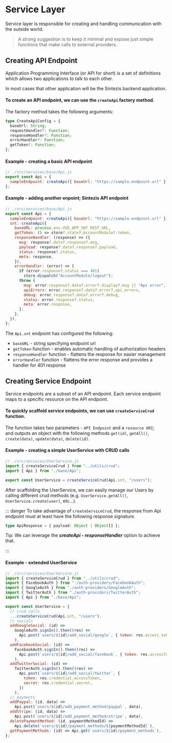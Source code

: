 # Service Layer

Service layer is responsible for creating and handling communication with the outside world.

> A strong suggestion is to keep it minimal and expose just simple functions that make calls to external providers.

## Creating API Endpoint

Application Programming Interface (or API for short) is a set of definitions which allows two applications to talk to each other.

In most cases that other application will be the Sintezis backend application.

#### To create an API endpoint, we can use the `createApi` factory method.

The factory method takes the following arguments:

```ts
type CreateApiConfig = {
  baseUrl: String;
  requestHandler?: Function;
  responseHandler?: Function;
  errorHandler?: Function;
  getToken?: Function;
};
```

#### Example - creating a basic API endpoint

```js
// ./src/services/base/Api.js
export const Api = {
  sampleEndpoint: createApi({ baseUrl: "https://sample.endpoint.url" }),
};
```

#### Example - adding another enpoint; Sintezis API endpoint

```js
// ./src/services/base/Api.js
export const Api = {
  sampleEndpoint: createApi({ baseUrl: "https://sample.endpoint.url" }),
  snt: createApi({
    baseURL: process.env.VUE_APP_SNT_REST_URL,
    getToken: () => store?.state?.AccountModule?.token,
    responseHandler: (response) => ({
      msg: response?.data?.response?.msg,
      payload: response?.data?.response?.payload,
      status: response?.status,
      meta: response,
    }),
    errorHandler: (error) => {
      if (error.response?.status === 401)
        store.dispatch("AccountModule/logout");
      throw {
        msg: error.response?.data?.error?.display?.msg || "Api error",
        apiErrors: error.response?.data?.error?.api_errors,
        debug: error.response?.data?.error?.debug,
        status: error.response?.status,
        meta: error.response,
      };
    },
  }),
};
```

The `Api.snt` endpoint has configured the following:

- `baseURL` - string specifying endpoint url
- `getToken` function - enables automatic handling of authorization headers
- `responseHandler` function - flattens the response for easier management
- `errorHandler` function - flattens the error response and provides a handler for 401 response

## Creating Service Endpoint

Service endpoints are a subset of an API endpoint. Each service endpoint maps to a specific resource on the API endpoint.

#### To quickly scaffold service endpoints, we can use `createServiceCrud` function.

The function takes two parameters - `API Endpoint` and a `resource URI`;<br>
and outputs an object with the following methods `get(id)`, `getAll()`, `create(data)`, `update(data)`, `delete(id)`.

#### Example - creating a simple UserService with CRUD calls

```js
// ./src/services/UserService.js
import { createServiceCrud } from "../utils/crud";
import { Api } from "./base/Api";

export const UserService = createServiceCrud(Api.snt, "/users");
```

After scaffolding the UserService, we can easily manage our Users by calling different crud methods (e.g. `UserService.getAll()`, `UserService.create(user)`, etc...).

::: danger
To take advantage of `createServiceCrud`, the response from Api endpoint must at least have the following response signature.

```ts
type ApiResponse = { payload: Object | Object[] };
```

Tip: We can leverage the **_createApi - responseHandler_** option to achieve that.

:::

#### Example - extended UserService

```js
// ./src/services/UserService.js
import { createServiceCrud } from "../utils/crud";
import { FacebookAuth } from "./auth-providers/FacebookAuth";
import { GoogleAuth } from "./auth-providers/GoogleAuth";
import { TwitterAuth } from "./auth-providers/TwitterAuth";
import { Api } from "./base/Api";

export const UserService = {
  // crud calls
  ...createServiceCrud(Api.snt, "/users"),
  // socials
  addGoogleSocial: (id) =>
    GoogleAuth.signIn().then((res) =>
      Api.post(`users/${id}/add_social/google`, { token: res.access_token })
    ),
  addFacebookSocial: (id) =>
    FacebookAuth.signIn().then((res) =>
      Api.post(`users/${id}/add_social/facebook`, { token: res.accessToken })
    ),
  addTwitterSocial: (id) =>
    TwitterAuth.signIn().then((res) =>
      Api.post(`users/${id}/add_social/twitter`, {
        token: res.credential.accessToken,
        secret: res.credential.secret,
      })
    ),
  // payments
  addPaypal: (id, data) =>
    Api.post(`users/${id}/add_payment_method/paypal`, data),
  addStripe: (id, data) =>
    Api.post(`users/${id}/add_payment_method/stripe`, data),
  deletePaymentMethod: (id, paymentMethodId) =>
    Api.delete(`users/${id}/payment_methods/${paymentMethodId}`),
  getPaymentMethods: (id) => Api.get(`users/${id}/payment_methods`),
};
```
